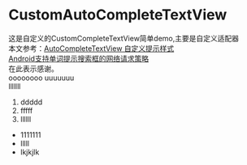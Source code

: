 # CustomAutoCompleteTextView
这是自定义的CustomCompleteTextView简单demo,主要是自定义适配器</br>
本文参考：<a href="https://www.cnblogs.com/blog4wei/p/9100726.html" target="_blank">AutoCompleteTextView 自定义提示样式</a></br>
        <a href="https://blog.csdn.net/lvshaorong/article/details/51878833" target="_blank">Android支持单词提示搜索框的网络请求策略</a></br>
在此表示感谢。</br>
		oooooooo
		uuuuuuu  
		lllllll  
		
1. ddddd  
2. fffff  
3. llllll  

- 1111111  
- lllll  
- lkjkjlk  

		
		
		
		
		
                

